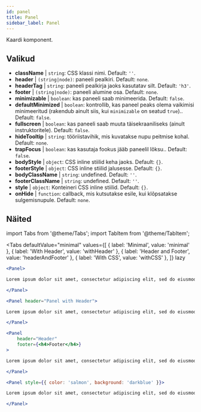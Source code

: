 ```yaml
---
id: panel 
title: Panel
sidebar_label: Panel
---
```


Kaardi komponent.

## Valikud

* __className__ | `string`: CSS klassi nimi. Default: `''`.
* __header__ | `(string|node)`: paneeli pealkiri. Default: `none`.
* __headerTag__ | `string`: paneeli pealkirja jaoks kasutatav silt. Default: `'h3'`.
* __footer__ | `(string|node)`: paneeli alumine osa. Default: `none`.
* __minimizable__ | `boolean`: kas paneeli saab minimeerida. Default: `false`.
* __defaultMinimized__ | `boolean`: kontrollib, kas paneel peaks olema vaikimisi minimeeritud (rakendub ainult siis, kui `minimizable` on seatud `true`).. Default: `false`.
* __fullscreen__ | `boolean`: kas paneeli saab muuta täisekraaniliseks (ainult instruktoritele). Default: `false`.
* __hideTooltip__ | `string`: tööriistavihik, mis kuvatakse nupu peitmise kohal. Default: `none`.
* __trapFocus__ | `boolean`: kas kasutaja fookus jääb paneelil lõksu.. Default: `false`.
* __bodyStyle__ | `object`: CSS inline stiilid keha jaoks. Default: `{}`.
* __footerStyle__ | `object`: CSS inline stiilid jalusesse. Default: `{}`.
* __bodyClassName__ | `string`: undefined. Default: `''`.
* __footerClassName__ | `string`: undefined. Default: `''`.
* __style__ | `object`: Konteineri CSS inline stiilid. Default: `{}`.
* __onHide__ | `function`: callback, mis kutsutakse esile, kui klõpsatakse sulgemisnupule. Default: `none`.


## Näited

import Tabs from '@theme/Tabs';
import TabItem from '@theme/TabItem';

<Tabs
    defaultValue="minimal"
    values={[
        { label: 'Minimal', value: 'minimal' },
        { label: 'With Header', value: 'withHeader' },
        { label: 'Header and Footer', value: 'headerAndFooter' },
        { label: 'With CSS', value: 'withCSS' },
    ]}
    lazy
>

<TabItem value="minimal">

```jsx live
<Panel>

Lorem ipsum dolor sit amet, consectetur adipiscing elit, sed do eiusmod tempor incididunt ut labore et dolore magna aliqua. Ut enim ad minim veniam, quis nostrud exercitation ullamco laboris nisi ut aliquip ex ea commodo consequat. Duis aute irure dolor in reprehenderit in voluptate velit esse cillum dolore eu fugiat nulla pariatur. Excepteur sint occaecat cupidatat non proident, sunt in culpa qui officia deserunt mollit anim id est laborum.

</Panel>
```

</TabItem>

<TabItem value="withHeader">

```jsx live
<Panel header="Panel with Header">

Lorem ipsum dolor sit amet, consectetur adipiscing elit, sed do eiusmod tempor incididunt ut labore et dolore magna aliqua. Ut enim ad minim veniam, quis nostrud exercitation ullamco laboris nisi ut aliquip ex ea commodo consequat. Duis aute irure dolor in reprehenderit in voluptate velit esse cillum dolore eu fugiat nulla pariatur. Excepteur sint occaecat cupidatat non proident, sunt in culpa qui officia deserunt mollit anim id est laborum.

</Panel>
```

</TabItem>

<TabItem value="headerAndFooter">

```jsx live
<Panel 
    header="Header" 
    footer={<h4>Footer</h4>}
>

Lorem ipsum dolor sit amet, consectetur adipiscing elit, sed do eiusmod tempor incididunt ut labore et dolore magna aliqua. Ut enim ad minim veniam, quis nostrud exercitation ullamco laboris nisi ut aliquip ex ea commodo consequat. Duis aute irure dolor in reprehenderit in voluptate velit esse cillum dolore eu fugiat nulla pariatur. Excepteur sint occaecat cupidatat non proident, sunt in culpa qui officia deserunt mollit anim id est laborum.

</Panel>
```

</TabItem>

<TabItem value="withCSS">

```jsx live
<Panel style={{ color: 'salmon', background: 'darkblue' }}>

Lorem ipsum dolor sit amet, consectetur adipiscing elit, sed do eiusmod tempor incididunt ut labore et dolore magna aliqua. Ut enim ad minim veniam, quis nostrud exercitation ullamco laboris nisi ut aliquip ex ea commodo consequat. Duis aute irure dolor in reprehenderit in voluptate velit esse cillum dolore eu fugiat nulla pariatur. Excepteur sint occaecat cupidatat non proident, sunt in culpa qui officia deserunt mollit anim id est laborum.

</Panel>
```

</TabItem>

</Tabs>
